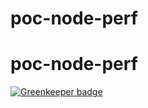 # poc-node-perf
# poc-node-perf

[![Greenkeeper badge](https://badges.greenkeeper.io/kuldeepkeshwar/poc-node-perf.svg)](https://greenkeeper.io/)
